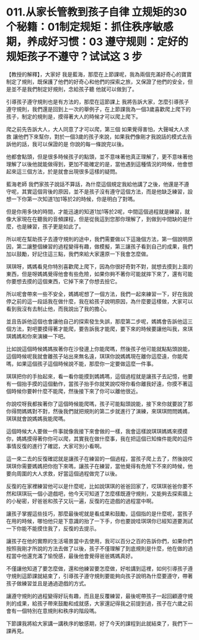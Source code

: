 # 011.从家长管教到孩子自律 立规矩的30个秘籍：01制定规矩：抓住秩序敏感期，养成好习惯：03 遵守规则：定好的规矩孩子不遵守？试试这 3 步

【教授的解釋】，大家好 我是藍海，那麼在上節課呢，我為兩個充滿好奇心的寶寶制定了規則，既保護了他們的好奇心和他們的探索之旅，又保證了他們的安全，但是並不是我們制定好規則，念給孩子聽 他就可以做到了。

引導孩子遵守規則也是有方法的，那麼在這節課上 我將告訴大家，怎麼引導孩子遵守規則，我們還是回到上一次的舉例子，在上節課我為一個3歲喜歡爬上爬下的孩子，制定的規則是，摸得著大人的時候才可以爬上爬下。

爬之前先告訴大人，大人同意了才可以爬，第三個 如果覺得害怕，大聲喊大人求救 讓他們下來幫你，對於一個3歲的孩子來說，如果我們像剛才我說話的模式去告訴他的話，我可以保證的是 你說的每一條說完以後。

他都會點頭，但是很多時候孩子的點頭，並不意味著他真正理解了，更不意味著他理解了以後他就能做得到，更加不能確定的是，當他遇到這種情況的時候，他會想起來這三個方法，於是就會出現很多這樣的疑問。

藍海老師 我們家孩子說話不算話，為什麼這個規定我給他講了之後，他還是不遵守呢，其實這個背後的原因，並不是孩子沒有遵守這個方法，而是他缺乏練習，設想一下你第一次知道1加1等於2的時候，你是明白了對嗎。

但是你用多快的時間，才能迅速的知道1加1等於2呢，中間這個過程就是練習，就像大家現在在聽我的音頻課程，但是從我這到您那你理解了，到做到中間缺的是什麼，也是練習，孩子更是如此了。

所以呢在幫助孩子去遵守規則的途中，我們需要做以下這幾個方法，第一個說明原因，第二讓整個練習的過程變得有趣，做模擬，第三讓孩子看到自己的成果，我們加以鼓勵，好記住這三點，我們來給大家還原一下我會怎麼做。

琪琪呀，媽媽看見你特別喜歡爬上爬下，因為你很好奇對不對，就想去摸到上面的東西，但是呀媽媽覺得他會有些危險，如果你夠不著你可能就摔下來了，還有可能你要想去摸的這個東西，它掉下來了你想去撿它。

所以呢會帶來一些不安全，媽媽呢想了一個方法，我們一起來練習一下，好在我說停之前的這一段話我在做什麼，我在給孩子說明原因，為什麼要這樣做，大家可以看到我沒有去制止他，而我說出了我的擔心。

並且告訴他這個也會讓他自己的探索發生失誤，那麼第二步呢，媽媽會告訴他這三個方法，對吧要摸得著才能爬，要告訴我才能爬，要下來的時候要讓他叫我，來琪琪媽媽和你來演練一下吧。

比如說這個時候媽媽挨著你在沙發邊上你能爬嗎，然後孩子他可能就點點頭說能，這個時候呢我就會離孩子站出來無名遠，琪琪你說媽媽現在離你這麼遠，你能爬嗎，如果這個孩子這個時候說不能，那麼你一定要做這麼一件事。

琪琪把你的手抬起來，看一看你能摸到媽媽嗎，這個過程就是讓孩子去記憶，他要有一個抬手摸的這個動作，當孩子抬手你就笑說哎呀你看你離我好遠，你摸不著這個時候你要幹什麼不能爬，然後接下來了你可以離他很近。

你說哎呀我都挨著你了這個時候能爬嗎，孩子可能點頭說能，接下來你就要說了那你得問媽媽對不對，然後我們就把規則的第二步就進行了演練，來琪琪問問媽媽，琪琪就會說媽媽我能爬嗎。

這個時候大人要做一件事就像我接下來會做的一樣，我會這樣說琪琪媽媽來摸摸你，媽媽摸得著你你可以爬，其實我在做什麼事，我在把這個已知條件能爬的這件事情反復的進行了確認，大家可別小看啊。

這一來二去的反復確認就是讓孩子在練習的一個過程，當孩子爬上去了，然後說哎琪琪你需要媽媽把你抱下來嗎，讓孩子在練習，當他覺得有危險下不來的時候，他要向周圍的大人求救，好當這個過程做完了以後。

反復的在家裡練習他可以是什麼呢，比如說琪琪的爸爸回家了，哎琪琪爸爸你要不然和琪琪玩一個小遊戲吧，他今天可知道了怎麼樣既遵守規則，又能夠去探索牆上的小秘密，好爸爸和孩子又玩一遍，反復的在遊戲的過程當中啊。

讓孩子掌握這些技巧，那麼最後呢就是看成果和鼓勵，這個指的是什麼呢，當孩子在用的時候，哪怕他只是下意識的抬了一下手，你也要說哇琪琪你已經知道要測試一下你能不能摸住我了，反復的去提示。

讓孩子在他的實際的生活場景當中去使用，我可以百分之百的告訴你們，如果你們按照我剛才所說的方法去做了以後，孩子不僅理解了到底規則是什麼，他在做的過程當中他還充滿了愉悅感，最後他會覺得爸爸媽媽真好。

不僅讓他知道了要怎麼做，還和他練習要怎麼做，好啦講到這裡，如何引導孩子遵守規則這節課就結束了，引導孩子遵守規則要能夠向孩子說明為什麼要遵守，帶著孩子做練習並且是通過遊戲的方式。

讓遵守規則的過程變得好玩有趣，而且是反覆練習，最後呢帶孩子一起回顧遵守規則的成果，給孩子帶來鼓勵和成就感，大家還記得我之前提到過，孩子在六歲之前會有一個特別在意規則和秩序的階段嗎。

下節課我將給大家講一講秩序的敏感期，好了今天的課程到此就結束了，我們下一課再見。